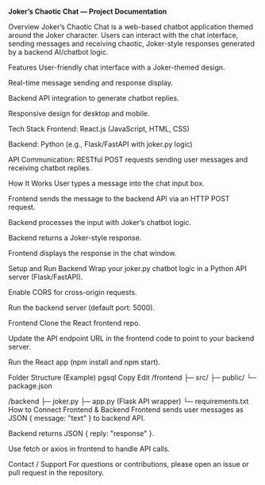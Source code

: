 **Joker’s Chaotic Chat — Project Documentation**

Overview
Joker’s Chaotic Chat is a web-based chatbot application themed around the Joker character. Users can interact with the chat interface, sending messages and receiving chaotic, Joker-style responses generated by a backend AI/chatbot logic.


Features
User-friendly chat interface with a Joker-themed design.


Real-time message sending and response display.


Backend API integration to generate chatbot replies.


Responsive design for desktop and mobile.


Tech Stack
Frontend: React.js (JavaScript, HTML, CSS)

Backend: Python (e.g., Flask/FastAPI with joker.py logic)

API Communication: RESTful POST requests sending user messages and receiving chatbot replies.



How It Works
User types a message into the chat input box.

Frontend sends the message to the backend API via an HTTP POST request.

Backend processes the input with Joker’s chatbot logic.

Backend returns a Joker-style response.

Frontend displays the response in the chat window.



Setup and Run
Backend
Wrap your joker.py chatbot logic in a Python API server (Flask/FastAPI).



Enable CORS for cross-origin requests.

Run the backend server (default port: 5000).



Frontend
Clone the React frontend repo.

Update the API endpoint URL in the frontend code to point to your backend server.

Run the React app (npm install and npm start).


Folder Structure (Example)
pgsql
Copy
Edit
/frontend
  ├─ src/
  ├─ public/
  └─ package.json



  

/backend
  ├─ joker.py
  ├─ app.py (Flask API wrapper)
  └─ requirements.txt
How to Connect Frontend & Backend
Frontend sends user messages as JSON { message: "text" } to backend API.

Backend returns JSON { reply: "response" }.

Use fetch or axios in frontend to handle API calls.

Contact / Support
For questions or contributions, please open an issue or pull request in the repository.
